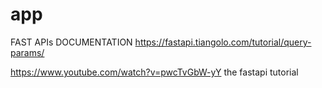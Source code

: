 # app


FAST APIs DOCUMENTATION 
https://fastapi.tiangolo.com/tutorial/query-params/

https://www.youtube.com/watch?v=pwcTvGbW-yY     the fastapi tutorial
